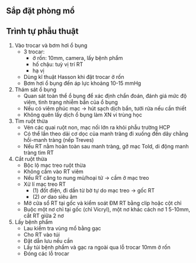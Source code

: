 ## Sắp đặt phòng mổ
## Trình tự phẫu thuật
1. Vào trocar và bơm hơi ổ bụng
	- 3 trocar:
		- ở rốn: 10mm, camera, lấy bệnh phẩm
		- hố chậu: tuỳ vị trí RT
		- hạ vị
	- Dùng kĩ thuật Hasson khi đặt trocar ở rốn
	- Bơm hơi ổ bụng đến áp lực khoảng 10-15 mmHg
2. Thám sát ổ bụng
	- Quan sát toàn thể ổ bụng để xác định chẩn đoán, đánh giá mức độ viêm, tình trạng nhiễm bẩn của ổ bụng
	- Nếu có viêm phúc mạc -> hút sạch dịch bẩn, tưới rửa nếu cần thiết
	- Không quên lấy dịch ổ bụng làm XN vi trùng học
3. Tìm ruột thừa
	- Vén các quai ruột non, mạc nối lớn ra khỏi phẫu trường HCP
	- Có thể lần theo dải cơ dọc của manh tràng đi xuống đến dây chằng hồi-manh tràng (nếp Treves)
	- Nếu RT nằm hoàn toàn sau manh tràng, gỡ mạc Told, di động manh tràng tìm RT
4. Cắt ruột thừa
	- Bộc lộ mạc treo ruột thừa
	- Không cầm vào RT viêm
	- Nếu RT căng to nung mủ/hoại tử -> cầm ở mạc treo
	- Xử lí mạc treo RT
		- (1) đốt điện, đi dần từ bờ tự do mạc treo -> gốc RT
		- (2) *or* dao siêu âm
	- Mở cửa sổ RT tại gốc và kiểm soát ĐM RT bằng clip hoặc cột chỉ
	- Buộc một nơ chỉ tại gốc (chỉ Vicryl), một nơ khác cách nơ 1 5-10mm, cắt RT giữa 2 nơ
5. Lấy bệnh phẩm
	- Lau kiểm tra vùng mổ bằng gạc
	- Cho RT vào túi
	- Đặt dẫn lưu nếu cần
	- Lấy túi bệnh phẩm và gạc ra ngoài qua lỗ trocar 10mm ở rốn
	- Đóng các lỗ trocar